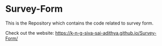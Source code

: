 # Survey-Form
This is the Repository which contains the code related to survey form.

Check out the website:
https://k-n-g-siva-sai-adithya.github.io/Survey-Form/
